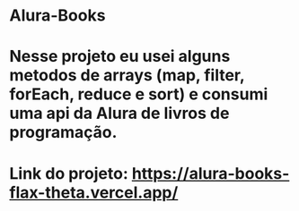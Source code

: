 # Alura-Books

# Nesse projeto eu usei alguns metodos de arrays (map, filter, forEach, reduce e sort) e consumi uma api da Alura de livros de programação.

# Link do projeto: https://alura-books-flax-theta.vercel.app/
